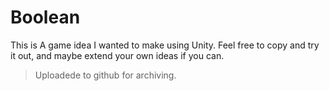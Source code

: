 # Boolean

This is A game idea I wanted to make using Unity.
Feel free to copy and try it out, and maybe extend your own ideas if you can.
>Uploadede to github for archiving.
